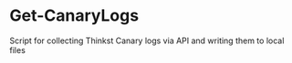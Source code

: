 # Get-CanaryLogs

Script for collecting Thinkst Canary logs via API and writing them to local files
